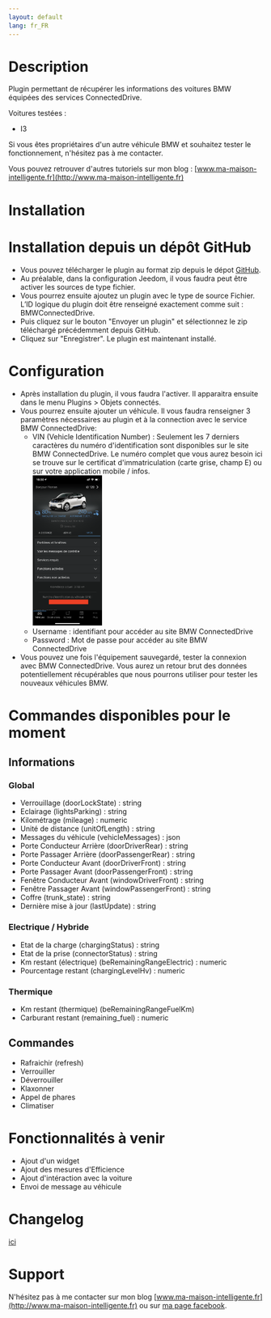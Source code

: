 ```yaml
---
layout: default
lang: fr_FR
---
```


Description
===

Plugin permettant de récupérer les informations des voitures BMW équipées des services ConnectedDrive.

Voitures testées :
- I3

Si vous êtes propriétaires d'un autre véhicule BMW et souhaitez tester le fonctionnement, n'hésitez pas à me contacter.

Vous pouvez retrouver d'autres tutoriels sur mon blog : [www.ma-maison-intelligente.fr](http://www.ma-maison-intelligente.fr)

Installation
===

# Installation depuis un dépôt GitHub #
- Vous pouvez télécharger le plugin au format zip depuis le dépot [GitHub](https://github.com/flabadens/BMWConnectedDrive).
- Au préalable, dans la configuration Jeedom, il vous faudra peut être activer les sources de type fichier.
- Vous pourrez ensuite ajoutez un plugin avec le type de source Fichier. L’ID logique du plugin doit être renseigné exactement comme suit : BMWConnectedDrive.
- Puis cliquez sur le bouton "Envoyer un plugin" et sélectionnez le zip téléchargé précédemment depuis GitHub.
- Cliquez sur "Enregistrer". Le plugin est maintenant installé.


Configuration
===

- Après installation du plugin, il vous faudra l'activer. Il apparaitra ensuite dans le menu Plugins > Objets connectés.
- Vous pourrez ensuite ajouter un véhicule.
Il vous faudra renseigner 3 paramètres nécessaires au plugin et à la connection avec le service BMW ConnectedDrive:
  - VIN (Vehicle Identification Number) : Seulement les 7 derniers caractères du numéro d'identification sont disponibles sur le site BMW ConnectedDrive. Le numéro complet que vous aurez besoin ici se trouve sur le certificat d'immatriculation (carte grise, champ E) ou sur votre application mobile / infos.
  <br/><img src="../assets/images/ecran_ios.PNG" width="30%" height="30%"><br/>
  - Username : identifiant pour accéder au site BMW ConnectedDrive
  - Password : Mot de passe pour accéder au site BMW ConnectedDrive
- Vous pouvez une fois l'équipement sauvegardé, tester la connexion avec BMW ConnectedDrive. Vous aurez un retour brut des données potentiellement récupérables que nous pourrons utiliser pour tester les nouveaux véhicules BMW.

Commandes disponibles pour le moment
===

## Informations ##
### Global ###
- Verrouillage (doorLockState) : string
- Eclairage (lightsParking) : string
- Kilométrage (mileage) : numeric
- Unité de distance (unitOfLength) : string
- Messages du véhicule (vehicleMessages) : json
- Porte Conducteur Arrière (doorDriverRear) : string
- Porte Passager Arrière (doorPassengerRear) : string
- Porte Conducteur Avant (doorDriverFront) : string
- Porte Passager Avant (doorPassengerFront) : string
- Fenêtre Conducteur Avant (windowDriverFront) : string
- Fenêtre Passager Avant (windowPassengerFront) : string
- Coffre (trunk_state) : string
- Dernière mise à jour (lastUpdate) : string

### Electrique / Hybride ###
- Etat de la charge (chargingStatus) : string
- Etat de la prise (connectorStatus) : string
- Km restant (électrique) (beRemainingRangeElectric) : numeric
- Pourcentage restant (chargingLevelHv) : numeric

### Thermique ###
- Km restant (thermique) (beRemainingRangeFuelKm)
- Carburant restant (remaining_fuel) : numeric

## Commandes ##
- Rafraichir (refresh)
- Verrouiller
- Déverrouiller
- Klaxonner
- Appel de phares
- Climatiser

Fonctionnalités à venir
===
- Ajout d'un widget
- Ajout des mesures d'Efficience
- Ajout d'intéraction avec la voiture
- Envoi de message au véhicule


Changelog
===
[ici](https://flabadens.github.io/BMWConnectedDrive/fr_FR/)

Support
===
N'hésitez pas à me contacter sur mon blog [www.ma-maison-intelligente.fr](http://www.ma-maison-intelligente.fr) ou sur [ma page facebook](https://www.facebook.com/mamaisonintelligentefr/).
